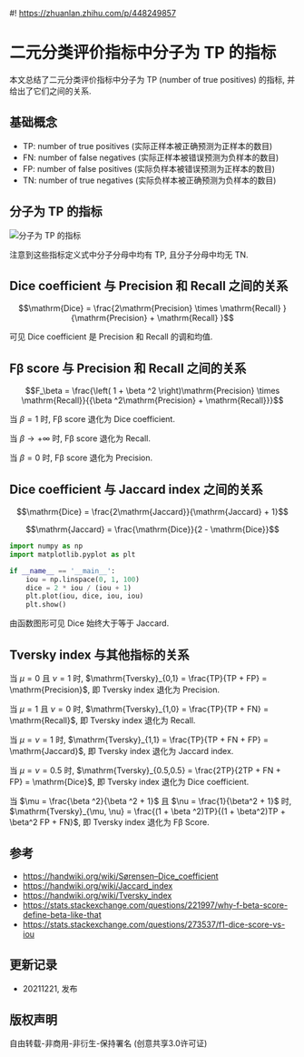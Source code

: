 #! https://zhuanlan.zhihu.com/p/448249857
# 二元分类评价指标中分子为 TP 的指标

本文总结了二元分类评价指标中分子为 TP (number of true positives) 的指标, 并给出了它们之间的关系.

## 基础概念
- TP: number of true positives (实际正样本被正确预测为正样本的数目)
- FN: number of false negatives (实际正样本被错误预测为负样本的数目)
- FP: number of false positives (实际负样本被错误预测为正样本的数目)
- TN: number of true negatives (实际负样本被正确预测为负样本的数目)

## 分子为 TP 的指标

![分子为 TP 的指标](https://pic4.zhimg.com/80/v2-a791880265adc74338316348865a6ece.png)

注意到这些指标定义式中分子分母中均有 TP, 且分子分母中均无 TN.

## Dice coefficient 与 Precision 和 Recall 之间的关系
$$\mathrm{Dice} = \frac{2\mathrm{Precision} \times \mathrm{Recall} }{\mathrm{Precision} + \mathrm{Recall} }$$

可见 Dice coefficient 是 Precision 和 Recall 的调和均值.

## Fβ score 与 Precision 和 Recall 之间的关系
$$F_\beta = \frac{\left( 1 + \beta ^2  \right)\mathrm{Precision} \times \mathrm{Recall}}{{\beta ^2\mathrm{Precision} + \mathrm{Recall}}}$$

当 $\beta = 1$ 时, Fβ score 退化为 Dice coefficient.

当 $\beta \to + \infty$ 时, Fβ score 退化为 Recall.

当 $\beta = 0$ 时, Fβ score 退化为 Precision.

## Dice coefficient 与 Jaccard index 之间的关系
$$\mathrm{Dice} = \frac{2\mathrm{Jaccard}}{\mathrm{Jaccard} + 1}$$

$$\mathrm{Jaccard} = \frac{\mathrm{Dice}}{2 - \mathrm{Dice}}$$

```python
import numpy as np
import matplotlib.pyplot as plt

if __name__ == '__main__':
    iou = np.linspace(0, 1, 100)
    dice = 2 * iou / (iou + 1)
    plt.plot(iou, dice, iou, iou)
    plt.show()
```
由函数图形可见 Dice 始终大于等于 Jaccard.


## Tversky index 与其他指标的关系

当 $\mu = 0$ 且 $\nu = 1$ 时, $\mathrm{Tversky}_{0,1} = \frac{TP}{TP + FP} = \mathrm{Precision}$, 即 Tversky index 退化为 Precision.

当 $\mu = 1$ 且 $\nu = 0$ 时, $\mathrm{Tversky}_{1,0} = \frac{TP}{TP + FN} = \mathrm{Recall}$, 即 Tversky index 退化为 Recall.

当 $\mu = \nu = 1$ 时, $\mathrm{Tversky}_{1,1} = \frac{TP}{TP + FN + FP} = \mathrm{Jaccard}$, 即 Tversky index 退化为 Jaccard index.

当 $\mu = \nu = 0.5$ 时, $\mathrm{Tversky}_{0.5,0.5} = \frac{2TP}{2TP + FN + FP} = \mathrm{Dice}$, 即 Tversky index 退化为 Dice coefficient.

当 $\mu = \frac{\beta ^2}{\beta ^2 + 1}$ 且 $\nu = \frac{1}{\beta^2 + 1}$ 时, $\mathrm{Tversky}_{\mu, \nu} = \frac{(1 + \beta ^2)TP}{(1 + \beta^2)TP + \beta^2 FP + FN}$, 即 Tversky index 退化为 Fβ Score.


## 参考
- <https://handwiki.org/wiki/Sørensen–Dice_coefficient>
- <https://handwiki.org/wiki/Jaccard_index>
- <https://handwiki.org/wiki/Tversky_index>
- <https://stats.stackexchange.com/questions/221997/why-f-beta-score-define-beta-like-that>
- <https://stats.stackexchange.com/questions/273537/f1-dice-score-vs-iou>

## 更新记录
- 20211221, 发布

## 版权声明
自由转载-非商用-非衍生-保持署名 (创意共享3.0许可证)
